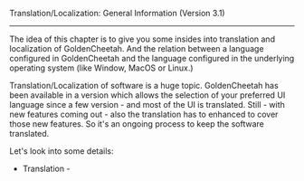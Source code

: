 Translation/Localization: General Information (Version 3.1)
***

The idea of this chapter is to give you some insides into translation and localization of GoldenCheetah. And the relation between a language configured in GoldenCheetah and the language configured in the underlying operating system (like Window, MacOS or Linux.)

Translation/Localization of software is a huge topic. GoldenCheetah has been available in a version which allows the selection of your preferred UI language since a few version - and most of the UI is translated. Still - with new features coming out - also the translation has to enhanced to cover those new features. So it's an ongoing process to keep the software translated.

Let's look into some details:

* Translation -  